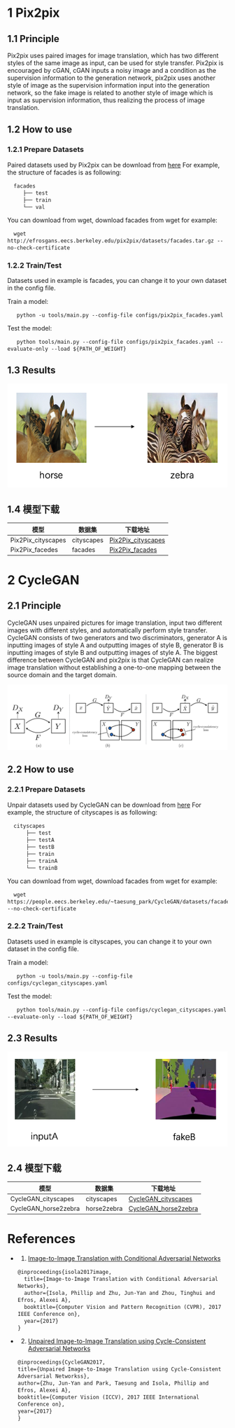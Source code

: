 # 1 Pix2pix

## 1.1 Principle

  Pix2pix uses paired images for image translation, which has two different styles of the same image as input, can be used for style transfer. Pix2pix is encouraged by cGAN, cGAN inputs a noisy image and a condition as the supervision information to the generation network, pix2pix uses another style of image as the supervision information input into the generation network, so the fake image is related to another style of image which is input as supervision information, thus realizing the process of image translation.

## 1.2 How to use  

### 1.2.1 Prepare Datasets

  Paired datasets used by Pix2pix can be download from [here](http://efrosgans.eecs.berkeley.edu/pix2pix/datasets/)
  For example, the structure of facades is as following:
  ```
    facades
       ├── test
       ├── train
       └── val
  ```
  You can download from wget, download facades from wget for example:
  ```
    wget http://efrosgans.eecs.berkeley.edu/pix2pix/datasets/facades.tar.gz --no-check-certificate
  ```

### 1.2.2 Train/Test

  Datasets used in example is facades, you can change it to your own dataset in the config file.

  Train a model:
  ```
     python -u tools/main.py --config-file configs/pix2pix_facades.yaml
  ```

  Test the model:
  ```
     python tools/main.py --config-file configs/pix2pix_facades.yaml --evaluate-only --load ${PATH_OF_WEIGHT}
  ```

## 1.3 Results

![](../../imgs/horse2zebra.png)

## 1.4 模型下载
| 模型 | 数据集 | 下载地址 |
|---|---|---|
| Pix2Pix_cityscapes  | cityscapes | [Pix2Pix_cityscapes](https://paddlegan.bj.bcebos.com/models/Pix2Pix_cityscapes.pdparams)
| Pix2Pix_facedes     | facades    | [Pix2Pix_facades](https://paddlegan.bj.bcebos.com/models/Pixel2Pixel_facades.pdparams)



# 2 CycleGAN

## 2.1 Principle

   CycleGAN uses unpaired pictures for image translation, input two different images with different styles, and automatically perform style transfer. CycleGAN consists of two generators and two discriminators, generator A is inputting images of style A and outputting images of style B, generator B is inputting images of style B and outputting images of style A. The biggest difference between CycleGAN and pix2pix is that CycleGAN can realize image translation without establishing a one-to-one mapping between the source domain and the target domain.

![](../../imgs/cyclegan.png)

## 2.2 How to use

### 2.2.1 Prepare Datasets

  Unpair datasets used by CycleGAN can be download from [here](https://people.eecs.berkeley.edu/~taesung_park/CycleGAN/datasets/)
  For example, the structure of cityscapes is as following:
  ```
    cityscapes
        ├── test
        ├── testA
        ├── testB
        ├── train
        ├── trainA
        └── trainB
  ```
  You can download from wget, download facades from wget for example:
  ```
    wget https://people.eecs.berkeley.edu/~taesung_park/CycleGAN/datasets/facades.zip --no-check-certificate
  ```

### 2.2.2 Train/Test

  Datasets used in example is cityscapes, you can change it to your own dataset in the config file.

  Train a model:
  ```
     python -u tools/main.py --config-file configs/cyclegan_cityscapes.yaml
  ```

  Test the model:
  ```
     python tools/main.py --config-file configs/cyclegan_cityscapes.yaml --evaluate-only --load ${PATH_OF_WEIGHT}
  ```

## 2.3 Results

![](../../imgs/A2B.png)

## 2.4 模型下载
| 模型 | 数据集 | 下载地址 |
|---|---|---|
| CycleGAN_cityscapes  | cityscapes | [CycleGAN_cityscapes](https://paddlegan.bj.bcebos.com/models/CycleGAN_cityscapes.pdparams) |
| CycleGAN_horse2zebra | horse2zebra | [CycleGAN_horse2zebra](https://paddlegan.bj.bcebos.com/models/CycleGAN_horse2zebra.pdparams)


# References

- 1. [Image-to-Image Translation with Conditional Adversarial Networks](https://arxiv.org/abs/1611.07004)

  ```
  @inproceedings{isola2017image,
    title={Image-to-Image Translation with Conditional Adversarial Networks},
    author={Isola, Phillip and Zhu, Jun-Yan and Zhou, Tinghui and Efros, Alexei A},
    booktitle={Computer Vision and Pattern Recognition (CVPR), 2017 IEEE Conference on},
    year={2017}
  }
  ```

- 2. [Unpaired Image-to-Image Translation using Cycle-Consistent Adversarial Networks](https://arxiv.org/abs/1703.10593)

  ```
  @inproceedings{CycleGAN2017,
  title={Unpaired Image-to-Image Translation using Cycle-Consistent Adversarial Networkss},
  author={Zhu, Jun-Yan and Park, Taesung and Isola, Phillip and Efros, Alexei A},
  booktitle={Computer Vision (ICCV), 2017 IEEE International Conference on},
  year={2017}
  }
  ```
